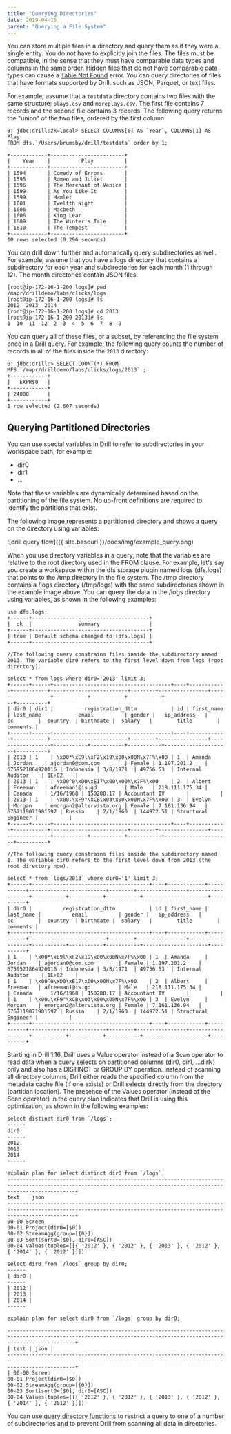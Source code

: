 ```yaml
---
title: "Querying Directories"
date: 2019-04-16
parent: "Querying a File System"
---
```

You can store multiple files in a directory and query them as if they were a
single entity. You do not have to explicitly join the files. The files must be
compatible, in the sense that they must have comparable data types and columns
in the same order. Hidden files that do not have comparable data types can cause a [Table Not Found]({{site.baseurl}}/docs/troubleshooting/#table-not-found) error. You can query directories of files that have formats supported by Drill, such as JSON, Parquet, or text files. 

For example, assume that a `testdata` directory contains two files with the
same structure: `plays.csv` and `moreplays.csv`. The first file contains 7
records and the second file contains 3 records. The following query returns
the "union" of the two files, ordered by the first column:

    0: jdbc:drill:zk=local> SELECT COLUMNS[0] AS `Year`, COLUMNS[1] AS Play 
    FROM dfs.`/Users/brumsby/drill/testdata` order by 1;
 
    +------------+------------------------+
    |    Year    |          Play          |
    +------------+------------------------+
    | 1594       | Comedy of Errors       |
    | 1595       | Romeo and Juliet       |
    | 1596       | The Merchant of Venice |
    | 1599       | As You Like It         |
    | 1599       | Hamlet                 |
    | 1601       | Twelfth Night          |
    | 1606       | Macbeth                |
    | 1606       | King Lear              |
    | 1609       | The Winter's Tale      |
    | 1610       | The Tempest            |
    +------------+------------------------+
    10 rows selected (0.296 seconds)

You can drill down further and automatically query subdirectories as well. For
example, assume that you have a logs directory that contains a subdirectory
for each year and subdirectories for each month (1 through 12). The month
directories contain JSON files.

    [root@ip-172-16-1-200 logs]# pwd
    /mapr/drilldemo/labs/clicks/logs
    [root@ip-172-16-1-200 logs]# ls
    2012  2013  2014
    [root@ip-172-16-1-200 logs]# cd 2013
    [root@ip-172-16-1-200 2013]# ls
    1  10  11  12  2  3  4  5  6  7  8  9

You can query all of these files, or a subset, by referencing the file system
once in a Drill query. For example, the following query counts the number of
records in all of the files inside the `2013` directory:

    0: jdbc:drill:> SELECT COUNT(*) FROM MFS.`/mapr/drilldemo/labs/clicks/logs/2013` ;
    +------------+
    |   EXPR$0   |
    +------------+
    | 24000      |
    +------------+
    1 row selected (2.607 seconds)  

## Querying Partitioned Directories  

You can use special variables in Drill to refer to subdirectories in your
workspace path, for example:

  * dir0
  * dir1
  * …

Note that these variables are dynamically determined based on the partitioning
of the file system. No up-front definitions are required to identify the partitions
that exist. 

The following image represents a partitioned directory and shows a query
on the directory using variables:

![drill query flow]({{ site.baseurl }}/docs/img/example_query.png)  

When you use directory variables in a query, note that the variables are relative to the root directory used in the FROM clause. For example, let's say you create a workspace within the dfs storage plugin named logs (dfs.logs) that points
to the /tmp directory in the file system. The /tmp directory contains a /logs directory (/tmp/logs)
with the same subdirectories shown in the example image above. You can query the data in the /logs directory using variables, as shown in the following examples:  

	use dfs.logs;
	+------+--------------------------------------+
	|  ok  |               summary                |
	+------+--------------------------------------+
	| true | Default schema changed to [dfs.logs] |
	+------+--------------------------------------+  

	//The following query constrains files inside the subdirectory named 2013. The variable dir0 refers to the first level down from logs (root directory).  

	select * from logs where dir0='2013' limit 3;
	+------+------+--------------------------------------+----+------------+-----------+-------------------------+--------+----------------+------------------+-----------+-----------+-----------+---------------------+----------+
	| dir0 | dir1 |          registration_dttm           | id | first_name | last_name |          email          | gender |   ip_address   |        cc        |  country  | birthdate |  salary   |        title        | comments |
	+------+------+--------------------------------------+----+------------+-----------+-------------------------+--------+----------------+------------------+-----------+-----------+-----------+---------------------+----------+
	| 2013 | 1    | \x00*\xE9l\xF2\x19\x00\x00N\x7F%\x00 | 1  | Amanda     | Jordan    | ajordan0@com.com        | Female | 1.197.201.2    | 6759521864920116 | Indonesia | 3/8/1971  | 49756.53  | Internal Auditor    | 1E+02    |
	| 2013 | 1    | \x00^0\xD0\xE17\x00\x00N\x7F%\x00    | 2  | Albert     | Freeman   | afreeman1@is.gd         | Male   | 218.111.175.34 |                  | Canada    | 1/16/1968 | 150280.17 | Accountant IV       |          |
	| 2013 | 1    | \x00.\xF9"\xCB\x03\x00\x00N\x7F%\x00 | 3  | Evelyn     | Morgan    | emorgan2@altervista.org | Female | 7.161.136.94   | 6767119071901597 | Russia    | 2/1/1960  | 144972.51 | Structural Engineer |          |
	+------+------+--------------------------------------+----+------------+-----------+-------------------------+--------+----------------+------------------+-----------+-----------+-----------+---------------------+----------+  

	//The following query constrains files inside the subdirectory named 1. The variable dir0 refers to the first level down from 2013 (the root directory now).  

	select * from `logs/2013` where dir0='1' limit 3;
	+------+--------------------------------------+----+------------+-----------+-------------------------+--------+----------------+------------------+-----------+-----------+-----------+---------------------+----------+
	| dir0 |          registration_dttm           | id | first_name | last_name |          email          | gender |   ip_address   |        cc        |  country  | birthdate |  salary   |        title        | comments |
	+------+--------------------------------------+----+------------+-----------+-------------------------+--------+----------------+------------------+-----------+-----------+-----------+---------------------+----------+
	| 1    | \x00*\xE9l\xF2\x19\x00\x00N\x7F%\x00 | 1  | Amanda     | Jordan    | ajordan0@com.com        | Female | 1.197.201.2    | 6759521864920116 | Indonesia | 3/8/1971  | 49756.53  | Internal Auditor    | 1E+02    |
	| 1    | \x00^0\xD0\xE17\x00\x00N\x7F%\x00    | 2  | Albert     | Freeman   | afreeman1@is.gd         | Male   | 218.111.175.34 |                  | Canada    | 1/16/1968 | 150280.17 | Accountant IV       |          |
	| 1    | \x00.\xF9"\xCB\x03\x00\x00N\x7F%\x00 | 3  | Evelyn     | Morgan    | emorgan2@altervista.org | Female | 7.161.136.94   | 6767119071901597 | Russia    | 2/1/1960  | 144972.51 | Structural Engineer |          |
	+------+--------------------------------------+----+------------+-----------+-------------------------+--------+----------------+------------------+-----------+-----------+-----------+---------------------+----------+   

Starting in Drill 1.16, Drill uses a Value operator instead of a Scan operator to read data when a query selects on partitioned columns (dir0, dir1, …dirN) only and also has a DISTINCT or GROUP BY operation. Instead of scanning all directory columns, Drill either reads the specified column from the metadata cache file (if one exists) or Drill selects directly from the directory (partition location). The presence of the Values operator (instead of the Scan operator) in the query plan indicates that Drill is using this optimization, as shown in the following examples:  

	select distinct dir0 from `/logs`;
	------
	dir0
	------
	2012
	2013
	2014
	------
	
	explain plan for select distinct dir0 from `/logs`;
	------------------------------------------------------------------------------------------------------------------------------------------------------------------+
	text	json
	------------------------------------------------------------------------------------------------------------------------------------------------------------------+
	00-00 Screen
	00-01 Project(dir0=[$0])
	00-02 StreamAgg(group=[{0}])
	00-03 Sort(sort0=[$0], dir0=[ASC])
	00-04 Values(tuples=[[{ '2012' }, { '2012' }, { '2013' }, { '2012' }, { '2014' }, { '2012' }]])

	select dir0 from `/logs` group by dir0;
	------
	| dir0 |
	------
	| 2012 |
	| 2013 |
	| 2014 |
	------

	explain plan for select dir0 from `/logs` group by dir0;
	
	------------------------------------------------------------------------------------------------------------------------------------------------------------------+
	| text | json |
	------------------------------------------------------------------------------------------------------------------------------------------------------------------+
	| 00-00 Screen
	00-01 Project(dir0=[$0])
	00-02 StreamAgg(group=[{0}])
	00-03 Sort(sort0=[$0], dir0=[ASC])
	00-04 Values(tuples=[[{ '2012' }, { '2012' }, { '2013' }, { '2012' }, { '2014' }, { '2012' }]])

 
You can use [query directory functions]({{site.baseurl}}/docs/query-directory-functions/) to restrict a query to one of a number of subdirectories and to prevent Drill from scanning all data in directories.

